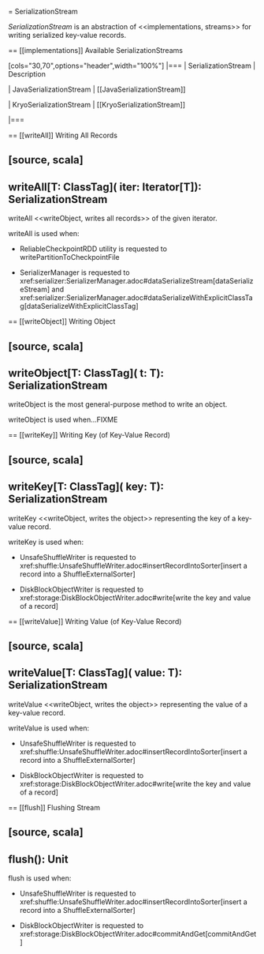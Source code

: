 = SerializationStream

*SerializationStream* is an abstraction of <<implementations, streams>> for writing serialized key-value records.

== [[implementations]] Available SerializationStreams

[cols="30,70",options="header",width="100%"]
|===
| SerializationStream
| Description

| JavaSerializationStream
| [[JavaSerializationStream]]

| KryoSerializationStream
| [[KryoSerializationStream]]

|===

== [[writeAll]] Writing All Records

[source, scala]
----
writeAll[T: ClassTag](
  iter: Iterator[T]): SerializationStream
----

writeAll <<writeObject, writes all records>> of the given iterator.

writeAll is used when:

* ReliableCheckpointRDD utility is requested to writePartitionToCheckpointFile

* SerializerManager is requested to xref:serializer:SerializerManager.adoc#dataSerializeStream[dataSerializeStream] and xref:serializer:SerializerManager.adoc#dataSerializeWithExplicitClassTag[dataSerializeWithExplicitClassTag]

== [[writeObject]] Writing Object

[source, scala]
----
writeObject[T: ClassTag](
  t: T): SerializationStream
----

writeObject is the most general-purpose method to write an object.

writeObject is used when...FIXME

== [[writeKey]] Writing Key (of Key-Value Record)

[source, scala]
----
writeKey[T: ClassTag](
  key: T): SerializationStream
----

writeKey <<writeObject, writes the object>> representing the key of a key-value record.

writeKey is used when:

* UnsafeShuffleWriter is requested to xref:shuffle:UnsafeShuffleWriter.adoc#insertRecordIntoSorter[insert a record into a ShuffleExternalSorter]

* DiskBlockObjectWriter is requested to xref:storage:DiskBlockObjectWriter.adoc#write[write the key and value of a record]

== [[writeValue]] Writing Value (of Key-Value Record)

[source, scala]
----
writeValue[T: ClassTag](
  value: T): SerializationStream
----

writeValue <<writeObject, writes the object>> representing the value of a key-value record.

writeValue is used when:

* UnsafeShuffleWriter is requested to xref:shuffle:UnsafeShuffleWriter.adoc#insertRecordIntoSorter[insert a record into a ShuffleExternalSorter]

* DiskBlockObjectWriter is requested to xref:storage:DiskBlockObjectWriter.adoc#write[write the key and value of a record]

== [[flush]] Flushing Stream

[source, scala]
----
flush(): Unit
----

flush is used when:

* UnsafeShuffleWriter is requested to xref:shuffle:UnsafeShuffleWriter.adoc#insertRecordIntoSorter[insert a record into a ShuffleExternalSorter]

* DiskBlockObjectWriter is requested to xref:storage:DiskBlockObjectWriter.adoc#commitAndGet[commitAndGet]
